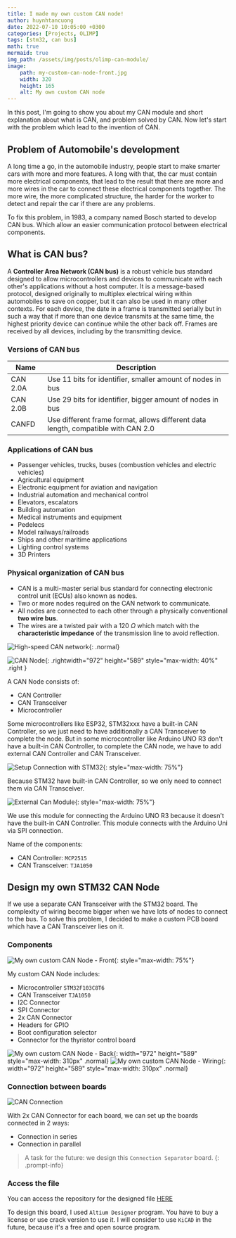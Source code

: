 ```yaml
---
title: I made my own custom CAN node!
author: huynhtancuong
date: 2022-07-10 10:05:00 +0300
categories: [Projects, OLIMP]
tags: [stm32, can bus]
math: true
mermaid: true
img_path: /assets/img/posts/olimp-can-module/
image: 
    path: my-custom-can-node-front.jpg
    width: 320
    height: 165
    alt: My own custom CAN node
---
```


In this post, I'm going to show you about my CAN module and short explanation about what is CAN, and problem solved by CAN. Now let's start with the problem which lead to the invention of CAN.

## Problem of Automobile's development

A long time a go, in the automobile industry, people start to make smarter cars with more and more features. A long with that, the car must contain more electrical components, that lead to the result that there are more and more wires in the car to connect these electrical components together. The more wire, the more complicated structure, the harder for the worker to detect and repair the car if there are any problems.

To fix this problem, in 1983, a company named Bosch started to develop CAN bus. Which allow an easier communication protocol between electrical components.

## What is CAN bus? 

A **Controller Area Network (CAN bus)** is a robust vehicle bus standard designed to allow microcontrollers and devices to communicate with each other's applications without a host computer. It is a message-based protocol, designed originally to multiplex electrical wiring within automobiles to save on copper, but it can also be used in many other contexts. For each device, the date in a frame is transmitted serially but in such a way that if more than one device transmits at the same time, the highest priority device can continue while the other back off. Frames are received by all devices, including by the transmitting device.

### Versions of CAN bus

| Name     | Description                                                                       |
| -------- | --------------------------------------------------------------------------------- |
| CAN 2.0A | Use 11 bits for identifier, smaller amount of nodes in bus                     |
| CAN 2.0B | Use 29 bits for identifier, bigger amount of nodes in bus                      |
| CANFD    | Use different frame format, allows different data length, compatible with CAN 2.0 |

### Applications of CAN bus

* Passenger vehicles, trucks, buses (combustion vehicles and electric vehicles)
* Agricultural equipment
* Electronic equipment for aviation and navigation
* Industrial automation and mechanical control
* Elevators, escalators
* Building automation
* Medical instruments and equipment
* Pedelecs
* Model railways/railroads
* Ships and other maritime applications
* Lighting control systems
* 3D Printers

### Physical organization of CAN bus

* CAN is a multi-master serial bus standard for connecting electronic control unit (ECUs) also known as nodes. 
* Two or more nodes required on the CAN network to communicate. 
* All nodes are connected to each other through a physically conventional **two wire bus**.
* The wires are a twisted pair with a 120 $\Omega$ which match with the **characteristic impedance** of the transmission line to avoid reflection.

![High-speed CAN network](CAN_ISO11898-2_Network.png){: .normal}


![CAN Node](CAN_Node.png){: .rightwidth="972" height="589" style="max-width: 40%" .right } 

A CAN Node consists of:
* CAN Controller
* CAN Transceiver
* Microcontroller

Some microcontrollers like ESP32, STM32xxx have a built-in CAN Controller, so we just need to have additionally a CAN Transceiver to complete the node. But in some microcontroller like Arduino UNO R3 don't have a built-in CAN Controller, to complete the CAN node, we have to add external CAN Controller and CAN Transceiver. 

![Setup Connection with STM32](can-connection-stm32.jpg){: style="max-width: 75%"}

Because STM32 have built-in CAN Controller, so we only need to connect them via CAN Transceiver.

![External Can Module](external-can-module.jpg){: style="max-width: 75%"}

We use this module for connecting the Arduino UNO R3 because it doesn't have the built-in CAN Controller. This module connects with the Arduino Uni via SPI connection.

Name of the components: 
* CAN Controller: `MCP2515`
* CAN Transceiver: `TJA1050`

## Design my own STM32 CAN Node

If we use a separate CAN Transceiver with the STM32 board. The complexity of wiring become bigger when we have lots of nodes to connect to the bus. To solve this problem, I decided to make a custom PCB board which have a CAN Transceiver lies on it.


### Components

![My own custom CAN Node - Front](my-custom-can-node-front.jpg){: style="max-width: 75%"}

My custom CAN Node includes: 
* Microcontroller `STM32F103C8T6`
* CAN Transceiver `TJA1050`
* I2C Connector 
* SPI Connector
* 2x CAN Connector
* Headers for GPIO
* Boot configuration selector
* Connector for the thyristor control board

![My own custom CAN Node - Back](my-custom-can-node-back.jpg){: width="972" height="589" style="max-width: 310px" .normal}
![My own custom CAN Node - Wiring](my-custom-can-node-wiring.jpg){: width="972" height="589" style="max-width: 310px" .normal} 

### Connection between boards

![CAN Connection](physical-can-bus-2.jpg)

With 2x CAN Connector for each board, we can set up the boards connected in 2 ways:
* Connection in series
* Connection in parallel

> A task for the future:  we design this `Connection Separator` board.
{: .prompt-info}

### Access the file

You can access the repository for the designed file [HERE](https://github.com/huynhtancuong/Prj_Olymp_ReflowOven_CANNode_STM32)

To design this board, I used `Altium Designer` program. You have to buy a license or use crack version to use it. I will consider to use `KiCAD` in the future, because it's a free and open source program.